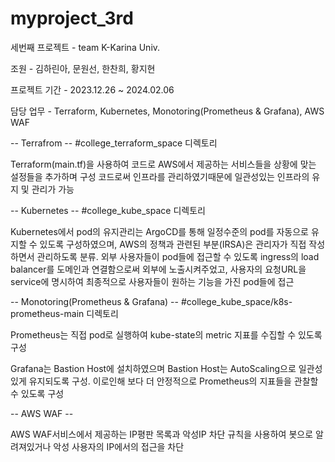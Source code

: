 # myproject_3rd
세번째 프로젝트 - team K-Karina Univ.

조원 - 김하린아, 문원선, 한찬희, 황지현

프로젝트 기간 - 2023.12.26 ~ 2024.02.06

담당 업무 - Terraform, Kubernetes, Monotoring(Prometheus & Grafana), AWS WAF

-- Terrafrom --       #college_terraform_space 디렉토리

Terraform(main.tf)을 사용하여 코드로 AWS에서 제공하는 서비스들을 상황에 맞는 설정들을 추가하며 구성
코드로써 인프라를 관리하였기때문에 일관성있는 인프라의 유지 및 관리가 가능

-- Kubernetes --      #college_kube_space 디렉토리

Kubernetes에서 pod의 유지관리는 ArgoCD를 통해 일정수준의 pod를 자동으로 유지할 수 있도록 구성하였으며, AWS의 정책과 관련된 부분(IRSA)은 관리자가 직접 작성하면서 관리하도록 분류.
외부 사용자들이 pod들에 접근할 수 있도록 ingress의 load balancer를 도메인과 연결함으로써 외부에 노출시켜주었고, 사용자의 요청URL을 service에 명시하여 최종적으로 사용자들이 원하는 기능을 가진 pod들에 접근


-- Monotoring(Prometheus & Grafana) --      #college_kube_space/k8s-prometheus-main 디렉토리

Prometheus는 직접 pod로 실행하여 kube-state의 metric 지표를 수집할 수 있도록 구성

Grafana는 Bastion Host에 설치하였으며  Bastion Host는 AutoScaling으로 일관성있게 유지되도록 구성. 이로인해 보다 더 안정적으로 Prometheus의 지표들을 관찰할 수 있도록 구성

-- AWS WAF --

AWS WAF서비스에서 제공하는 IP평판 목록과 악성IP 차단 규칙을 사용하여 봇으로 알려져있거나 악성 사용자의 IP에서의 접근을 차단
